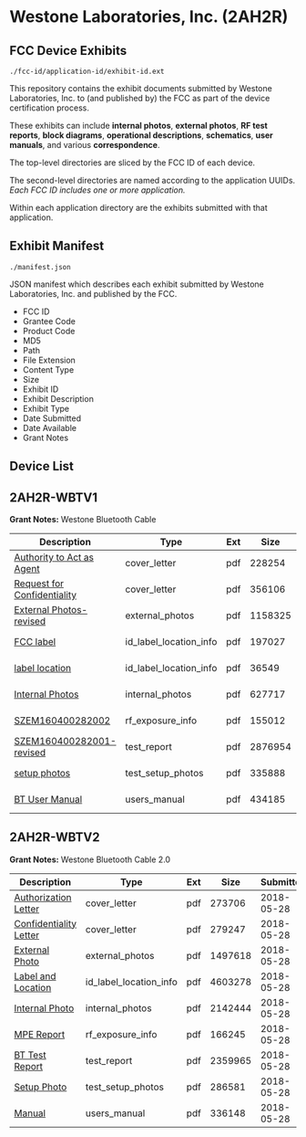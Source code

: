 # Westone Laboratories, Inc. (2AH2R)
## FCC Device Exhibits

```
./fcc-id/application-id/exhibit-id.ext
```

This repository contains the exhibit documents submitted by Westone Laboratories, Inc. to (and published by) the FCC as part of the device certification process.

These exhibits can include **internal photos**, **external photos**, **RF test reports**, **block diagrams**, **operational descriptions**, **schematics**, **user manuals**, and various **correspondence**.

The top-level directories are sliced by the FCC ID of each device.

The second-level directories are named according to the application UUIDs. *Each FCC ID includes one or more application.*

Within each application directory are the exhibits submitted with that application. 

## Exhibit Manifest

```
./manifest.json
```

JSON manifest which describes each exhibit submitted by Westone Laboratories, Inc. and published by the FCC.

- FCC ID
- Grantee Code
- Product Code
- MD5
- Path
- File Extension
- Content Type
- Size
- Exhibit ID
- Exhibit Description
- Exhibit Type
- Date Submitted
- Date Available
- Grant Notes

## Device List
## 2AH2R-WBTV1
**Grant Notes:** Westone Bluetooth Cable

| Description | Type | Ext | Size | Submitted | Available |
| ----------- | ---- | --- | ---- | --------- | --------- |
| [Authority to Act as Agent](2AH2R-WBTV1/0eb50feff149731a277a8981402d8e8a/3005919.pdf) | cover_letter | pdf | 228254 | 2016-05-26 | 2016-05-30 |
| [Request for Confidentiality](2AH2R-WBTV1/0eb50feff149731a277a8981402d8e8a/3005920.pdf) | cover_letter | pdf | 356106 | 2016-05-26 | 2016-05-30 |
| [External Photos-revised](2AH2R-WBTV1/0eb50feff149731a277a8981402d8e8a/3005921.pdf) | external_photos | pdf | 1158325 | 2016-05-26 | 2016-05-30 |
| [FCC label](2AH2R-WBTV1/0eb50feff149731a277a8981402d8e8a/3005925.pdf) | id_label_location_info | pdf | 197027 | 2016-05-26 | 2016-05-30 |
| [label location](2AH2R-WBTV1/0eb50feff149731a277a8981402d8e8a/3005926.pdf) | id_label_location_info | pdf | 36549 | 2016-05-26 | 2016-05-30 |
| [Internal Photos](2AH2R-WBTV1/0eb50feff149731a277a8981402d8e8a/3005923.pdf) | internal_photos | pdf | 627717 | 2016-05-26 | 2016-05-30 |
| [SZEM160400282002](2AH2R-WBTV1/0eb50feff149731a277a8981402d8e8a/3005927.pdf) | rf_exposure_info | pdf | 155012 | 2016-05-26 | 2016-05-30 |
| [SZEM160400282001-revised](2AH2R-WBTV1/0eb50feff149731a277a8981402d8e8a/3005928.pdf) | test_report | pdf | 2876954 | 2016-05-26 | 2016-05-30 |
| [setup photos](2AH2R-WBTV1/0eb50feff149731a277a8981402d8e8a/3005940.pdf) | test_setup_photos | pdf | 335888 | 2016-05-26 | 2016-05-30 |
| [BT User Manual](2AH2R-WBTV1/0eb50feff149731a277a8981402d8e8a/3005949.pdf) | users_manual | pdf | 434185 | 2016-05-26 | 2016-05-30 |
## 2AH2R-WBTV2
**Grant Notes:** Westone Bluetooth Cable 2.0

| Description | Type | Ext | Size | Submitted | Available |
| ----------- | ---- | --- | ---- | --------- | --------- |
| [Authorization Letter](2AH2R-WBTV2/dd5864116d9c6aa91845f4702ee671de/3865690.pdf) | cover_letter | pdf | 273706 | 2018-05-28 | 2018-05-28 |
| [Confidentiality Letter](2AH2R-WBTV2/dd5864116d9c6aa91845f4702ee671de/3865692.pdf) | cover_letter | pdf | 279247 | 2018-05-28 | 2018-05-28 |
| [External Photo](2AH2R-WBTV2/dd5864116d9c6aa91845f4702ee671de/3865684.pdf) | external_photos | pdf | 1497618 | 2018-05-28 | 2018-11-25 |
| [Label and Location](2AH2R-WBTV2/dd5864116d9c6aa91845f4702ee671de/3865686.pdf) | id_label_location_info | pdf | 4603278 | 2018-05-28 | 2018-05-28 |
| [Internal Photo](2AH2R-WBTV2/dd5864116d9c6aa91845f4702ee671de/3865685.pdf) | internal_photos | pdf | 2142444 | 2018-05-28 | 2018-11-25 |
| [MPE Report](2AH2R-WBTV2/dd5864116d9c6aa91845f4702ee671de/3865689.pdf) | rf_exposure_info | pdf | 166245 | 2018-05-28 | 2018-05-28 |
| [BT Test Report](2AH2R-WBTV2/dd5864116d9c6aa91845f4702ee671de/3865688.pdf) | test_report | pdf | 2359965 | 2018-05-28 | 2018-05-28 |
| [Setup Photo](2AH2R-WBTV2/dd5864116d9c6aa91845f4702ee671de/3865694.pdf) | test_setup_photos | pdf | 286581 | 2018-05-28 | 2018-11-25 |
| [Manual](2AH2R-WBTV2/dd5864116d9c6aa91845f4702ee671de/3865693.pdf) | users_manual | pdf | 336148 | 2018-05-28 | 2018-11-25 |
